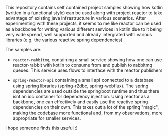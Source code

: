 This repository contains self contained project samples showing how kotlin (written in a functional style) can be used along with project reactor to take advantage of existing java infrastructure in various scenarios. After experimenting with these projects, it seems to me like reactor can be used as a backbone for writing various different services in kotlin due to it being very wide spread, well supported and already intergrated with various libraries (e.g. the various reactive spring dependencies)

The samples are:
* `reactor-rabbitmq`, containing a small service showing how one can use reactor-rabbit with kotlin to consume from and publish to rabbitmq queues. This service uses flows to interface with the reactor publishers

* `spring-reactor-api` containing a small api connected to a database using spring libraries (spring-r2dbc, spring-webflux). The spring dependencies are used outside the springboot runtime and thus there isnt an ioc container for dependency injection. Using reactor as a backbone, one can effectively and easily use the reactive spring dependencies on their own. This takes out a lot of the spring "magic", making the codebase more functional and, from my observations, more appropriate for smaller services.

i hope someone finds this useful :)
